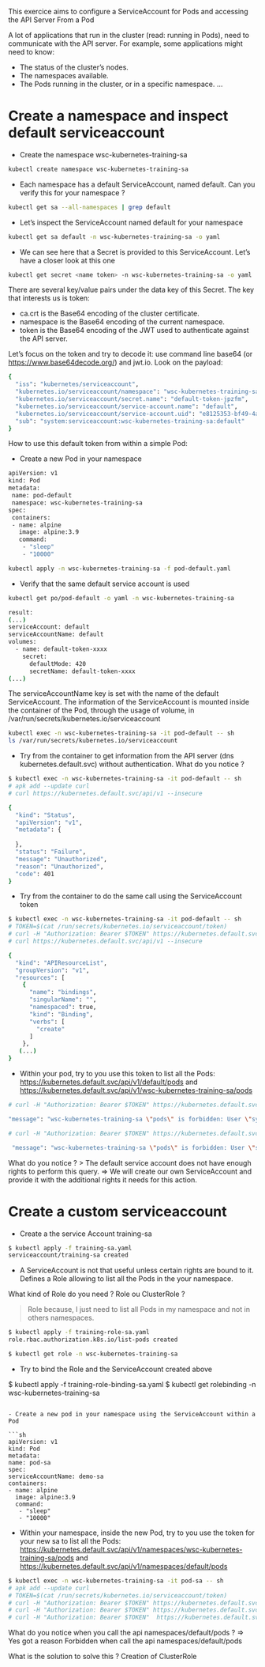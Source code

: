 This exercice aims to configure a ServiceAccount for Pods and accessing the API Server From a Pod

A lot of applications that run in the cluster (read: running in Pods), need to communicate with the API server.
For example, some applications might need to know:

- The status of the cluster’s nodes.
- The namespaces available.
- The Pods running in the cluster, or in a specific namespace.
...

# Create a namespace and inspect default serviceaccount

- Create the namespace wsc-kubernetes-training-sa

```sh
kubectl create namespace wsc-kubernetes-training-sa
 ```

- Each namespace has a default ServiceAccount, named default. Can you verify this for your namespace ?

```sh
kubectl get sa --all-namespaces | grep default
 ```

- Let’s inspect the ServiceAccount named default for your namespace

```sh
kubectl get sa default -n wsc-kubernetes-training-sa -o yaml
 ```

- We can see here that a Secret is provided to this ServiceAccount. Let’s have a closer look at this one 

```sh
kubectl get secret <name token> -n wsc-kubernetes-training-sa -o yaml
 ```

There are several key/value pairs under the data key of this Secret. The key that interests us is token:

- ca.crt is the Base64 encoding of the cluster certificate.
- namespace is the Base64 encoding of the current namespace.
- token is the Base64 encoding of the JWT used to authenticate against the API server.

Let’s focus on the token and try to decode it: use command line base64 (or https://www.base64decode.org/) and jwt.io. 
Look on the payload:

```sh
{
  "iss": "kubernetes/serviceaccount",
  "kubernetes.io/serviceaccount/namespace": "wsc-kubernetes-training-sa",
  "kubernetes.io/serviceaccount/secret.name": "default-token-jpzfm",
  "kubernetes.io/serviceaccount/service-account.name": "default",
  "kubernetes.io/serviceaccount/service-account.uid": "e8125353-bf49-4a41-b687-f32a79d77770",
  "sub": "system:serviceaccount:wsc-kubernetes-training-sa:default"
}
 ```

How to use this default token from within a simple Pod: 

- Create a new Pod in your namespace 

```sh
apiVersion: v1
kind: Pod
metadata:
 name: pod-default
 namespace: wsc-kubernetes-training-sa
spec:
 containers:
 - name: alpine
   image: alpine:3.9
   command:
    - "sleep"
    - "10000"
```

```sh
kubectl apply -n wsc-kubernetes-training-sa -f pod-default.yaml
  ```

- Verify that the same default service account is used 

```sh
kubectl get po/pod-default -o yaml -n wsc-kubernetes-training-sa 

result:
(...)
serviceAccount: default
serviceAccountName: default
volumes:
  - name: default-token-xxxx
    secret:
      defaultMode: 420
      secretName: default-token-xxxx
(...)
  ```

The serviceAccountName key is set with the name of the default ServiceAccount.
The information of the ServiceAccount is mounted inside the container of the Pod, through the usage of volume, in /var/run/secrets/kubernetes.io/serviceaccount

```sh
kubectl exec -n wsc-kubernetes-training-sa -it pod-default -- sh
ls /var/run/secrets/kubernetes.io/serviceaccount
```

- Try from the container to get information from the API server (dns kubernetes.default.svc) without authentication.
  What do you notice ?

```sh
$ kubectl exec -n wsc-kubernetes-training-sa -it pod-default -- sh
# apk add --update curl
# curl https://kubernetes.default.svc/api/v1 --insecure

{
  "kind": "Status",
  "apiVersion": "v1",
  "metadata": {
    
  },
  "status": "Failure",
  "message": "Unauthorized",
  "reason": "Unauthorized",
  "code": 401
}
```

- Try from the container to do the same call using the ServiceAccount token

```sh
$ kubectl exec -n wsc-kubernetes-training-sa -it pod-default -- sh
# TOKEN=$(cat /run/secrets/kubernetes.io/serviceaccount/token)
# curl -H "Authorization: Bearer $TOKEN" https://kubernetes.default.svc/api/v1/ --insecure
# curl https://kubernetes.default.svc/api/v1 --insecure

{
  "kind": "APIResourceList",
  "groupVersion": "v1",
  "resources": [
    {
      "name": "bindings",
      "singularName": "",
      "namespaced": true,
      "kind": "Binding",
      "verbs": [
        "create"
      ]
    },
   (...)
}
```

- Within your pod, try to you use this token to list all the Pods: https://kubernetes.default.svc/api/v1/default/pods
and https://kubernetes.default.svc/api/v1/wsc-kubernetes-training-sa/pods
 
 ```sh
# curl -H "Authorization: Bearer $TOKEN" https://kubernetes.default.svc/api/v1/default/pods --insecure

 "message": "wsc-kubernetes-training-sa \"pods\" is forbidden: User \"system:serviceaccount:default:default\" cannot get resource \"wsc-kubernetes-training-sa\" in API group \"\" at the cluster scope",
 
 # curl -H "Authorization: Bearer $TOKEN" https://kubernetes.default.svc/api/v1/wsc-kubernetes-training-sa/pods --insecure

  "message": "wsc-kubernetes-training-sa \"pods\" is forbidden: User \"system:serviceaccount:default:default\" cannot get resource \"wsc-kubernetes-training-sa\" in API group \"\" at the cluster scope",

 ```

 What do you notice ? > The default service account does not have enough rights to perform this query. 
 => We will create our own ServiceAccount and provide it with the additional rights it needs for this action.

# Create a custom serviceaccount

- Create a the service Account training-sa

```sh
$ kubectl apply -f training-sa.yaml
serviceaccount/training-sa created
 ```

- A ServiceAccount is not that useful unless certain rights are bound to it. Defines a Role allowing to list all the Pods in the your namespace.

What kind of Role do you need ? Role ou ClusterRole ?
> Role because, I just need to list all Pods in my namespace and not in others namespaces.


```sh
$ kubectl apply -f training-role-sa.yaml
role.rbac.authorization.k8s.io/list-pods created

$ kubectl get role -n wsc-kubernetes-training-sa
 ```

- Try to bind the Role and the ServiceAccount created above

$ kubectl apply -f training-role-binding-sa.yaml
$ kubectl get rolebinding -n wsc-kubernetes-training-sa
 ```

 - Create a new pod in your namespace using the ServiceAccount within a Pod 

```sh
apiVersion: v1
kind: Pod
metadata:
 name: pod-sa
spec:
 serviceAccountName: demo-sa
 containers:
 - name: alpine
   image: alpine:3.9
   command:
    - "sleep"
    - "10000"
 ```

 - Within your namespace, inside the new Pod, try to you use the token for your new sa to list all the Pods:  https://kubernetes.default.svc/api/v1/namespaces/wsc-kubernetes-training-sa/pods and 
 https://kubernetes.default.svc/api/v1/namespaces/default/pods
 
 ```sh
 $ kubectl exec -n wsc-kubernetes-training-sa -it pod-sa -- sh
# apk add --update curl
# TOKEN=$(cat /run/secrets/kubernetes.io/serviceaccount/token)
# curl -H "Authorization: Bearer $TOKEN" https://kubernetes.default.svc/api/v1/ --insecure
# curl -H "Authorization: Bearer $TOKEN" https://kubernetes.default.svc/api/v1/namespaces/wsc-kubernetes-training-sa/pods --insecure
# curl -H "Authorization: Bearer $TOKEN"  https://kubernetes.default.svc/api/v1/namespaces/default/pods --insecure
  ```
What do you notice when you call the api namespaces/default/pods ?
=> Yes got a reason Forbidden when call the api namespaces/default/pods 

What is the solution to solve this ?
Creation of ClusterRole

